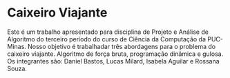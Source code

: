 # Caixeiro Viajante
Este é um trabalho apresentado para disciplina de Projeto e Análise de Algoritmo do terceiro período do curso de Ciência da Computação da PUC-Minas. Nosso objetivo é trabalhadar três abordagens para o problema do caixeiro viajante. Algoritmo de força bruta, programação dinâmica e gulosa. 
Os integrantes são: Daniel Bastos, Lucas Milard, Isabela Aguilar e Rossana Souza.
